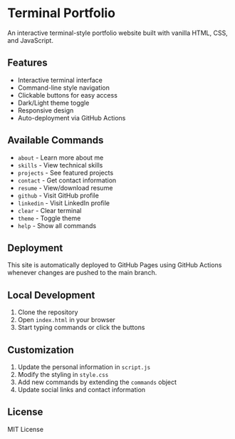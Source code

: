 # Terminal Portfolio

An interactive terminal-style portfolio website built with vanilla HTML, CSS, and JavaScript.

## Features

- Interactive terminal interface
- Command-line style navigation
- Clickable buttons for easy access
- Dark/Light theme toggle
- Responsive design
- Auto-deployment via GitHub Actions

## Available Commands

- `about` - Learn more about me
- `skills` - View technical skills
- `projects` - See featured projects
- `contact` - Get contact information
- `resume` - View/download resume
- `github` - Visit GitHub profile
- `linkedin` - Visit LinkedIn profile
- `clear` - Clear terminal
- `theme` - Toggle theme
- `help` - Show all commands

## Deployment

This site is automatically deployed to GitHub Pages using GitHub Actions whenever changes are pushed to the main branch.

## Local Development

1. Clone the repository
2. Open `index.html` in your browser
3. Start typing commands or click the buttons

## Customization

1. Update the personal information in `script.js`
2. Modify the styling in `style.css`
3. Add new commands by extending the `commands` object
4. Update social links and contact information

## License

MIT License